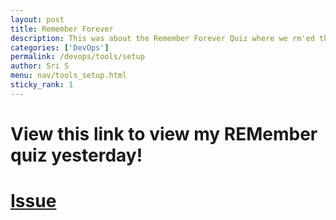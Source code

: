 ```yaml
---
layout: post
title: Remember Forever
description: This was about the Remember Forever Quiz where we rm'ed the nighthawk directory, which made us delete it so everything would break. We then had to help CSP students get the directory again and their local host working. Me and Saathvik helped Pradyun and Aarav
categories: ['DevOps']
permalink: /devops/tools/setup
author: Sri S
menu: nav/tools_setup.html
sticky_rank: 1
---
```


# View this link to view my REMember quiz yesterday!

# [Issue](https://github.com/SriS126/Sri2025/issues/1)